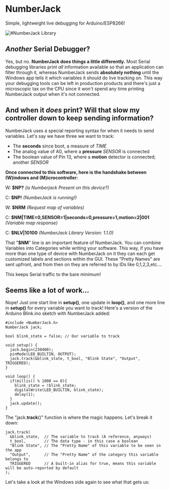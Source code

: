 # NumberJack
Simple, lightweight live debugging for Arduino/ESP8266!

![#NumberJack Library](https://i.imgur.com/f0o1glZ.png)

## *Another* Serial Debugger?

Yes, but no. **NumberJack does things a little differently.** Most Serial debugging libraries print *all* information available so that an application can filter through it, whereas NumberJack sends **absolutely nothing** until the Windows app tells it which variables it should do live tracking on. This way your debugging tools can be left in production products and there's just a microscopic tax on the CPU since it won't spend any time printing NumberJack output when it's not connected.

## And when it *does* print? Will that slow my controller down to keep sending information?

NumberJack uses a special reporting syntax for when it needs to send variables. Let's say we have three we want to track:

- The **seconds** since boot, a measure of *TIME*
- The analog value of A0, where a **pressure** *SENSOR* is connected
- The boolean value of Pin 13, where a **motion** detector is connected; another *SENSOR*

**Once connected to this software, here is the handshake between (W)indows and (M)icrocontroller:**

W: **$NP?** *(is Numberjack Present on this device?)*

C: **$NP!** *(NumberJack is running!)*

W: **$NRM** *(Request map of variables)*

C: **$NM|TIME=0,SENSOR=1|seconds=0,pressure=1,motion=2|001** *(Variable map response)*

C: **$NLV|10100** *(NumberJack Library Version: 1.1.0)*

That "**$NM**" line is an important feature of NumberJack. You can combine Variables into Categories while writing your software. This way, if you have more than one type of device with NumberJack on it they can each get customized labels and sections within the GUI. These "Pretty Names" are sent upfront, and from then on they are referred to by IDs like 0,1,2,3,etc....

This keeps Serial traffic to the bare minimum!

## Seems like a lot of work...

Nope! Just one start line in **setup()**, one update in **loop()**, and one more line in **setup()** for every variable you want to track! Here's a version of the Arduino Blink.ino sketch with NumberJack added:

    #include <NumberJack.h>
    NumberJack jack;
    
    bool blink_state = false; // Our variable to track
    
    void setup() {
      jack.begin(230400);
      pinMode(LED_BUILTIN, OUTPUT);
      jack.track(&blink_state, t_bool, "Blink State", "Output", TRIGGERED);
    }

    void loop() {
      if(millis() % 1000 == 0){
        blink_state = !blink_state;
        digitalWrite(LED_BUILTIN, blink_state);
        delay(1);
      }
      jack.update();
    }

The "jack.**track**()" function is where the magic happens. Let's break it down:

    jack.track(
      &blink_state,  // The variable to track (A reference, anyways)
      t_bool,        // The data type - in this case a boolean
      "Blink State", // The "Pretty Name" of this variable to be seen in the app
      "Output",      // The "Pretty Name" of the category this variable belongs to
      TRIGGERED      // A built-in alias for true, means this variable will be auto-reported by default
    );
    
Let's take a look at the Windows side again to see what that gets us:

  
